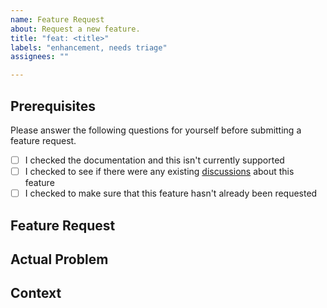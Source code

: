 ```yaml
---
name: Feature Request
about: Request a new feature.
title: "feat: <title>"
labels: "enhancement, needs triage"
assignees: ""

---
```


<!--
Thank you for taking the time to fill out this feature request.

Please fill out as much of the detail as you can so we can understand your needs as soon as possible.
-->

## Prerequisites

Please answer the following questions for yourself before submitting a feature request.

- [ ] I checked the documentation and this isn't currently supported
- [ ] I checked to see if there were any existing [discussions](https://github.com/LexisNexis-RBA/rsg-kubernetes/discussions) about this feature
- [ ] I checked to make sure that this feature hasn't already been requested

## Feature Request
<!--
What do you want us to build?
-->

## Actual Problem
<!--
What problem are you trying to solve?
-->

## Context
<!--
Please provide us with any additional context which you think might be useful.
-->
